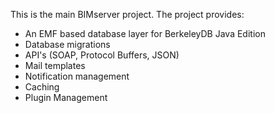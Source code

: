 This is the main BIMserver project. The project provides:
- An EMF based database layer for BerkeleyDB Java Edition
- Database migrations
- API's (SOAP, Protocol Buffers, JSON)
- Mail templates
- Notification management
- Caching
- Plugin Management